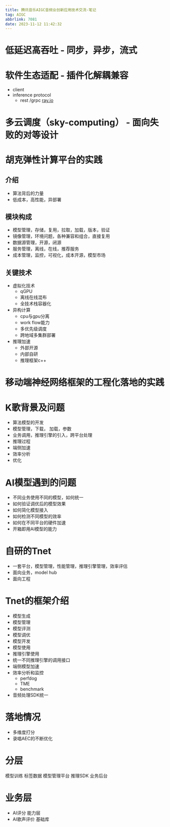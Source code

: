 ```yaml
---
title: 腾讯音乐AIGC音频业创新应用技术交流-笔记
tag: AIGC
abbrlink: 7081
date: 2023-11-12 11:42:32
---
```


#  低延迟高吞吐 -  同步，异步，流式
#  软件生态适配 - 插件化解耦兼容
- client 
- inference protocol 
    - rest /grpc
[ray.io](https://www.ray.io/)
# 多云调度（sky-computing） - 面向失败的对等设计
# 胡克弹性计算平台的实践

## 介绍
- 算法背后的力量
- 低成本，高性能，异部署

## 模块构成
- 模型管理，存储，复用，拉取，加载，版本，验证
- 镜像管理，环境问题，各种兼容和组合，直接复用
- 数据源管理，开源，闭源
- 服务管理，离线，在线，推荐服务
- 成本管理，监控，可视化，成本开源，模型市场

## 关键技术
- 虚拟化技术 
    - qGPU
    - 离线在线混布
    - 全技术栈容器化
- 异构计算
    - cpu与gpu分离
    - work flow能力
    - 多优先级调度
    - 跨地域多集群部署
- 推理加速
    - 外部开源
    - 内部自研
    - 推理框架c++


# 移动端神经网络框架的工程化落地的实践
# K歌背景及问题
- 算法模型的开发
- 模型管理，下载， 加载，参数
- 业务调用，推理引擎的引入，跨平台处理
- 推理过程
- 端侧加速
- 效率分析
- 优化

# AI模型遇到的问题
- 不同业务使用不同的模型，如何统一
- 如何验证调优后的模型效果
- 如何简化模型接入
- 如何检测不同模型的效率
- 如何在不同平台的硬件加速
- 开箱即用AI模型的能力


# 自研的Tnet
- 一套平台，模型管理，性能管理，推理引擎管理，效率评估
- 面向业务，model hub
- 面向工程

# Tnet的框架介绍
- 模型生成
- 模型管理
- 模型评测
- 模型调优
- 模型开发
- 模型使用
- 推理引擎使用
- 统一不同推理引擎的调用接口
- 端侧模型加速
- 效率分析和监控
    - perfdog
    - TME
    - benchmark
- 音频处理SDK统一

# 落地情况
- 多维度打分
- 录唱AEC的不断优化

# 分层
模型训练
标签数据
模型管理平台
推理SDK
业务后台

# 业务层
- AI评分
能力层
- AI歌声评价
基础库
